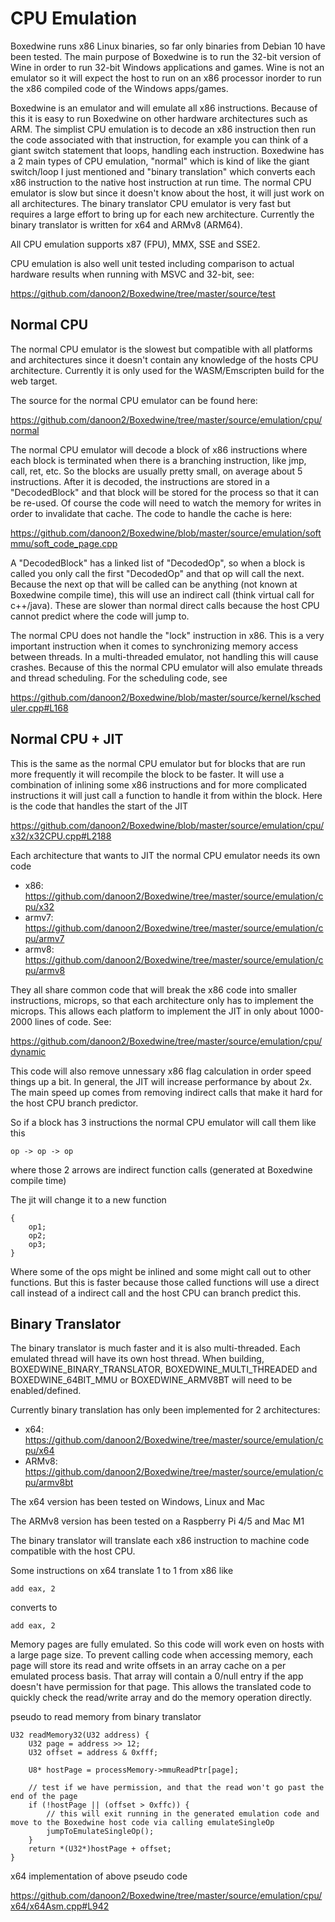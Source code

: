 # CPU Emulation

Boxedwine runs x86 Linux binaries, so far only binaries from Debian 10 have been tested.  The main purpose of Boxedwine is to run the 32-bit version of Wine in order to run 32-bit Windows applications and games.  Wine is not an emulator so it will expect the host to run on an x86 processor inorder to run the x86 compiled code of the Windows apps/games.

Boxedwine is an emulator and will emulate all x86 instructions.  Because of this it is easy to run Boxedwine on other hardware architectures such as ARM.  The simplist CPU emulation is to decode an x86 instruction then run the code associated with that instruction, for example you can think of a giant switch statement that loops, handling each instruction.  Boxedwine has a 2 main types of CPU emulation, "normal" which is kind of like the giant switch/loop I just mentioned and "binary translation" which converts each x86 instruction to the native host instruction at run time.  The normal CPU emulator is slow but since it doesn't know about the host, it will just work on all architectures.  The binary translator CPU emulator is very fast but requires a large effort to bring up for each new architecture.  Currently the binary translator is written for x64 and ARMv8 (ARM64).

All CPU emulation supports x87 (FPU), MMX, SSE and SSE2.

CPU emulation is also well unit tested including comparison to actual hardware results when running with MSVC and 32-bit, see:

https://github.com/danoon2/Boxedwine/tree/master/source/test

## Normal CPU
The normal CPU emulator is the slowest but compatible with all platforms and architectures since it doesn't contain any knowledge of the hosts CPU architecture.  Currently it is only used for the WASM/Emscripten build for the web target.

The source for the normal CPU emulator can be found here:

https://github.com/danoon2/Boxedwine/tree/master/source/emulation/cpu/normal

The normal CPU emulator will decode a block of x86 instructions where each block is terminated when there is a branching instruction, like jmp, call, ret, etc.  So the blocks are usually pretty small, on average about 5 instructions.  After it is decoded, the instructions are stored in a "DecodedBlock" and that block will be stored for the process so that it can be re-used.  Of course the code will need to watch the memory for writes in order to invalidate that cache.  The code to handle the cache is here:

https://github.com/danoon2/Boxedwine/blob/master/source/emulation/softmmu/soft_code_page.cpp

A "DecodedBlock" has a linked list of "DecodedOp", so when a block is called you only call the first "DecodedOp" and that op will call the next.  Because the next op that will be called can be anything (not known at Boxedwine compile time), this will use an indirect call (think virtual call for c++/java).  These are slower than normal direct calls because the host CPU cannot predict where the code will jump to.

The normal CPU does not handle the "lock" instruction in x86.  This is a very important instruction when it comes to synchronizing memory access between threads. In a multi-threaded emulator, not handling this will cause crashes.  Because of this the normal CPU emulator will also emulate threads and thread scheduling.  For the scheduling code, see

https://github.com/danoon2/Boxedwine/blob/master/source/kernel/kscheduler.cpp#L168


## Normal CPU + JIT
This is the same as the normal CPU emulator but for blocks that are run more frequently it will recompile the block to be faster.  It will use a combination of inlining some x86 instructions and for more complicated instructions it will just call a function to handle it from within the block.  Here is the code that handles the start of the JIT

https://github.com/danoon2/Boxedwine/blob/master/source/emulation/cpu/x32/x32CPU.cpp#L2188

Each architecture that wants to JIT the normal CPU emulator needs its own code

- x86: https://github.com/danoon2/Boxedwine/tree/master/source/emulation/cpu/x32
- armv7: https://github.com/danoon2/Boxedwine/tree/master/source/emulation/cpu/armv7
- armv8: https://github.com/danoon2/Boxedwine/tree/master/source/emulation/cpu/armv8

They all share common code that will break the x86 code into smaller instructions, microps, so that each architecture only has to implement the microps.  This allows each platform to implement the JIT in only about 1000-2000 lines of code.  See:

https://github.com/danoon2/Boxedwine/tree/master/source/emulation/cpu/dynamic

This code will also remove unnessary x86 flag calculation in order speed things up a bit.  In general, the JIT will increase performance by about 2x.  The main speed up comes from removing indirect calls that make it hard for the host CPU branch predictor.

So if a block has 3 instructions the normal CPU emulator will call them like this
```
op -> op -> op
```
where those 2 arrows are indirect function calls (generated at Boxedwine compile time)

The jit will change it to a new function
```
{
    op1;
    op2;
    op3;
}
```
Where some of the ops might be inlined and some might call out to other functions.  But this is faster because those called functions will use a direct call instead of a indirect call and the host CPU can branch predict this.

## Binary Translator

The binary translator is much faster and it is also multi-threaded.  Each emulated thread will have its own host thread.  When building, BOXEDWINE_BINARY_TRANSLATOR, BOXEDWINE_MULTI_THREADED and BOXEDWINE_64BIT_MMU or BOXEDWINE_ARMV8BT will need to be enabled/defined.  

Currently binary translation has only been implemented for 2 architectures:

- x64: https://github.com/danoon2/Boxedwine/tree/master/source/emulation/cpu/x64
- ARMv8: https://github.com/danoon2/Boxedwine/tree/master/source/emulation/cpu/armv8bt

The x64 version has been tested on Windows, Linux and Mac

The ARMv8 version has been tested on a Raspberry Pi 4/5 and Mac M1

The binary translator will translate each x86 instruction to machine code compatible with the host CPU.

Some instructions on x64 translate 1 to 1 from x86 like
```
add eax, 2
```
converts to
```
add eax, 2
```

Memory pages are fully emulated.  So this code will work even on hosts with a large page size.  To prevent calling code when accessing memory, each page will store its read and write offsets in an array cache on a per emulated process basis.  That array will contain a 0/null entry if the app doesn't have permission for that page.  This allows the translated code to quickly check the read/write array and do the memory operation directly. 

pseudo to read memory from binary translator

```
U32 readMemory32(U32 address) {
    U32 page = address >> 12;
    U32 offset = address & 0xfff;

    U8* hostPage = processMemory->mmuReadPtr[page];

    // test if we have permission, and that the read won't go past the end of the page
    if (!hostPage || (offset > 0xffc)) {
        // this will exit running in the generated emulation code and move to the Boxedwine host code via calling emulateSingleOp
        jumpToEmulateSingleOp();
    }
    return *(U32*)hostPage + offset;
}
```

x64 implementation of above pseudo code

https://github.com/danoon2/Boxedwine/tree/master/source/emulation/cpu/x64/x64Asm.cpp#L942